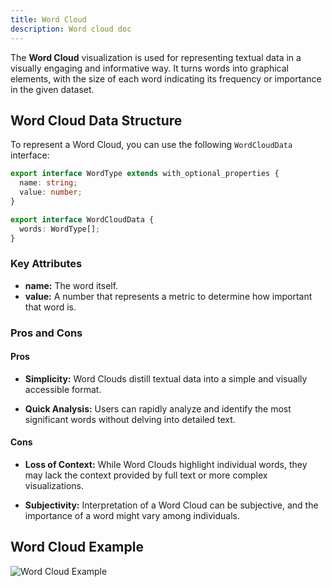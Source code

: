 ```yaml
---
title: Word Cloud
description: Word cloud doc
---
```


The **Word Cloud** visualization is used for representing textual data in a visually engaging and informative way. It turns words into graphical elements, with the size of each word indicating its frequency or importance in the given dataset.

## Word Cloud Data Structure

To represent a Word Cloud, you can use the following `WordCloudData` interface:

```typescript
export interface WordType extends with_optional_properties {
  name: string;
  value: number;
}

export interface WordCloudData {
  words: WordType[];
}
```
### Key Attributes

- **name:** The word itself.
- **value:** A number that represents a metric to determine how important that word is.


### Pros and Cons

#### Pros
- **Simplicity:** Word Clouds distill textual data into a simple and visually accessible format.

- **Quick Analysis:** Users can rapidly analyze and identify the most significant words without delving into detailed text.

#### Cons
- **Loss of Context:** While Word Clouds highlight individual words, they may lack the context provided by full text or more complex visualizations.

- **Subjectivity:** Interpretation of a Word Cloud can be subjective, and the importance of a word might vary among individuals.

## Word Cloud Example

![Word Cloud Example](/Illustry-monorepo/word-cloud.gif)